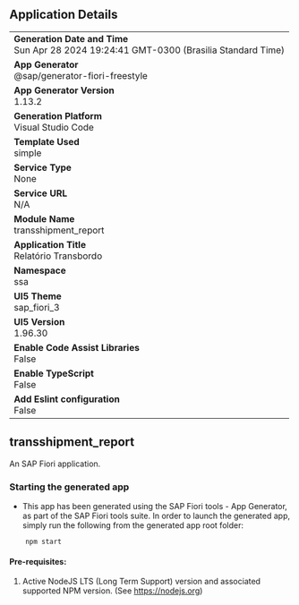## Application Details
|               |
| ------------- |
|**Generation Date and Time**<br>Sun Apr 28 2024 19:24:41 GMT-0300 (Brasilia Standard Time)|
|**App Generator**<br>@sap/generator-fiori-freestyle|
|**App Generator Version**<br>1.13.2|
|**Generation Platform**<br>Visual Studio Code|
|**Template Used**<br>simple|
|**Service Type**<br>None|
|**Service URL**<br>N/A
|**Module Name**<br>transshipment_report|
|**Application Title**<br>Relatório Transbordo|
|**Namespace**<br>ssa|
|**UI5 Theme**<br>sap_fiori_3|
|**UI5 Version**<br>1.96.30|
|**Enable Code Assist Libraries**<br>False|
|**Enable TypeScript**<br>False|
|**Add Eslint configuration**<br>False|

## transshipment_report

An SAP Fiori application.

### Starting the generated app

-   This app has been generated using the SAP Fiori tools - App Generator, as part of the SAP Fiori tools suite.  In order to launch the generated app, simply run the following from the generated app root folder:

```
    npm start
```

#### Pre-requisites:

1. Active NodeJS LTS (Long Term Support) version and associated supported NPM version.  (See https://nodejs.org)


